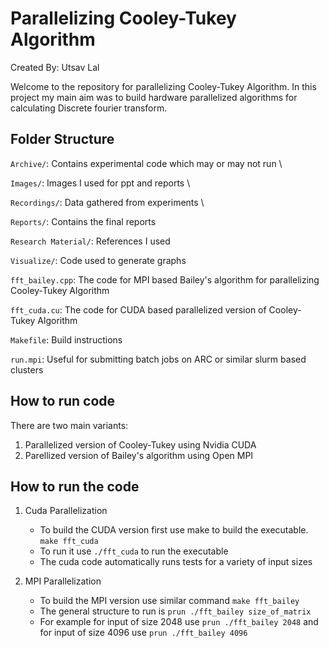 # Parallelizing Cooley-Tukey Algorithm

Created By: Utsav Lal

Welcome to the repository for parallelizing Cooley-Tukey Algorithm. In this project my main aim was to build hardware parallelized algorithms for calculating Discrete fourier transform.

## Folder Structure

`Archive/`: Contains experimental code which may or may not run \

`Images/`: Images I used for ppt and reports \

`Recordings/`: Data gathered from experiments \

`Reports/`: Contains the final reports

`Research Material/`: References I used

`Visualize/`: Code used to generate graphs

`fft_bailey.cpp`: The code for MPI based Bailey's algorithm for parallelizing Cooley-Tukey Algorithm

`fft_cuda.cu`: The code for CUDA based parallelized version of Cooley-Tukey Algorithm

`Makefile`: Build instructions

`run.mpi`: Useful for submitting batch jobs on ARC or similar slurm based clusters

## How to run code

There are two main variants:

1. Parallelized version of Cooley-Tukey using Nvidia CUDA
2. Parellized version of Bailey's algorithm using Open MPI

## How to run the code

1. Cuda Parallelization

   - To build the CUDA version first use make to build the executable. `make fft_cuda`
   - To run it use `./fft_cuda` to run the executable
   - The cuda code automatically runs tests for a variety of input sizes

2. MPI Parallelization
   - To build the MPI version use similar command `make fft_bailey`
   - The general structure to run is `prun ./fft_bailey size_of_matrix`
   - For example for input of size 2048 use `prun ./fft_bailey 2048` and for input of size 4096 use `prun ./fft_bailey 4096`
